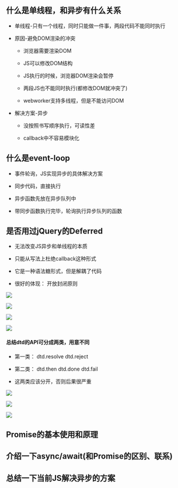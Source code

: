 ## 什么是单线程，和异步有什么关系

- 单线程-只有一个线程，同时只能做一件事，两段代码不能同时执行

- 原因-避免DOM渲染的冲突

    - 浏览器需要渲染DOM
    
    - JS可以修改DOM结构
    
    - JS执行的时候，浏览器DOM渲染会暂停
    
    - 两段JS也不能同时执行(都修改DOM就冲突了)
    
    - webworker支持多线程，但是不能访问DOM

- 解决方案-异步

    - 没按照书写顺序执行，可读性差
    
    - callback中不容易模块化


## 什么是event-loop

- 事件轮询，JS实现异步的具体解决方案

- 同步代码，直接执行

- 异步函数先放在异步队列中

- 带同步函数执行完毕，轮询执行异步队列的函数




## 是否用过jQuery的Deferred

- 无法改变JS异步和单线程的本质

- 只能从写法上杜绝callback这种形式

- 它是一种语法糖形式，但是解耦了代码

- 很好的体现： 开放封闭原则

![](/assets/微信截图_20180630214521.png)

![](/assets/微信截图_20180630214740.png)

![](/assets/微信截图_20180630220804.png)

![](/assets/微信截图_20180630220427.png)


#### 总结dtd的API可分成两类，用意不同

- 第一类： dtd.resolve    dtd.reject

- 第二类： dtd.then   dtd.done    dtd.fail

- 这两类应该分开，否则后果很严重

![](/assets/微信截图_20180630224005.png)

![](/assets/微信截图_20180630224345.png)

![](/assets/微信截图_20180630224345.png)










## Promise的基本使用和原理

## 介绍一下async/await(和Promise的区别、联系)

## 总结一下当前JS解决异步的方案























































